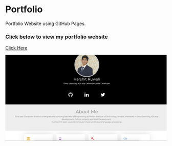 # Portfolio
Portfolio Website using GitHub Pages.

### Click below to view my portfolio website
[Click Here](https://harshitruwali.github.io/Portfolio)

<p align="center"> 
  <kbd>
  	<a href="https://harshitruwali.github.io/Portfolio/" target="_blank">
		<img src="sample.png"></img>
	</a>
  </kbd>
</p>
